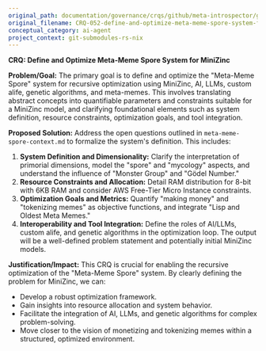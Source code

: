 ```yaml
---
original_path: documentation/governance/crqs/github/meta-introspector/git-submodules-rs-nix/docs/crq_standardized/CRQ-052-define-and-optimize-meta-meme-spore-system-for-minizinc.md
original_filename: CRQ-052-define-and-optimize-meta-meme-spore-system-for-minizinc.md
conceptual_category: ai-agent
project_context: git-submodules-rs-nix
---
```


**CRQ: Define and Optimize Meta-Meme Spore System for MiniZinc**

**Problem/Goal:**
The primary goal is to define and optimize the "Meta-Meme Spore" system for recursive optimization using MiniZinc, AI, LLMs, custom alife, genetic algorithms, and meta-memes. This involves translating abstract concepts into quantifiable parameters and constraints suitable for a MiniZinc model, and clarifying foundational elements such as system definition, resource constraints, optimization goals, and tool integration.

**Proposed Solution:**
Address the open questions outlined in `meta-meme-spore-context.md` to formalize the system's definition. This includes:
1.  **System Definition and Dimensionality:** Clarify the interpretation of primorial dimensions, model the "spore" and "mycology" aspects, and understand the influence of "Monster Group" and "Gödel Number."
2.  **Resource Constraints and Allocation:** Detail RAM distribution for 8-bit with 6KB RAM and consider AWS Free-Tier Micro Instance constraints.
3.  **Optimization Goals and Metrics:** Quantify "making money" and "tokenizing memes" as objective functions, and integrate "Lisp and Oldest Meta Memes."
4.  **Interoperability and Tool Integration:** Define the roles of AI/LLMs, custom alife, and genetic algorithms in the optimization loop.
The output will be a well-defined problem statement and potentially initial MiniZinc models.

**Justification/Impact:**
This CRQ is crucial for enabling the recursive optimization of the "Meta-Meme Spore" system. By clearly defining the problem for MiniZinc, we can:
-   Develop a robust optimization framework.
-   Gain insights into resource allocation and system behavior.
-   Facilitate the integration of AI, LLMs, and genetic algorithms for complex problem-solving.
-   Move closer to the vision of monetizing and tokenizing memes within a structured, optimized environment.
